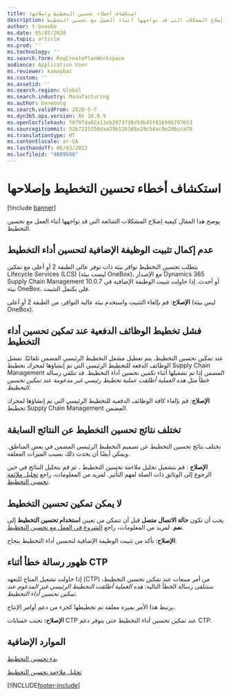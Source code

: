 ```yaml
---
title: استكشاف أخطاء تحسين التخطيط وإصلاحها
description: يوضح هذا المقال كيفية إصلاح المشكلات التي قد تواجهها أثناء العمل مع تحسين التخطيط.
author: t-benebo
ms.date: 05/07/2020
ms.topic: article
ms.prod: ''
ms.technology: ''
ms.search.form: ReqCreatePlanWorkspace
audience: Application User
ms.reviewer: kamaybac
ms.custom: ''
ms.assetid: ''
ms.search.region: Global
ms.search.industry: Manufacturing
ms.author: benebotg
ms.search.validFrom: 2020-5-7
ms.dyn365.ops.version: AX 10.0.9
ms.openlocfilehash: f078fda02a11eb2073738d59b45f81698b707653
ms.sourcegitcommit: 52b7225350daa29b1263d8e29c54ac9e20bcca70
ms.translationtype: HT
ms.contentlocale: ar-SA
ms.lasthandoff: 06/03/2022
ms.locfileid: "8889508"
---
```

# <a name="troubleshoot-planning-optimization"></a>استكشاف أخطاء تحسين التخطيط وإصلاحها 

[!include [banner](../../includes/banner.md)]

يوضح هذا المقال كيفية إصلاح المشكلات الشائعة التي قد تواجهها أثناء العمل مع تحسين التخطيط.

## <a name="installation-of-the-planning-optimization-add-in-doesnt-complete"></a>عدم إكمال تثبيت الوظيفة الإضافية لتحسين أداء التخطيط

يتطلب تحسين التخطيط توافر بيئة ذات توفر عالي الطبقة 2 أو أعلى مع تمكين Lifecycle Services (LCS) (ليست بيئة OneBox)، مع الإصدار Dynamics 365 Supply Chain Management 10.0.7 أو أحدث. إذا حاولت تثبيت الوظيفة الإضافية في بيئة OneBox، فلن يكتمل التثبيت.

**الإصلاح**: قم بإلغاء التثبيت واستخدم بيئة عالية التوافر، من الطبقة 2 أو أعلى (ليس بيئة OneBox).

## <a name="planning-of-batch-jobs-fails-when-planning-optimization-is-enabled"></a>فشل تخطيط الوظائف الدفعية عند تمكين تحسين أداء التخطيط

عند تمكين تحسين التخطيط، يتم تعطيل مشغل التخطيط الرئيسي المضمن تلقائيًا. تفشل الوظائف الدفعة للتخطيط الرئيسي التي تم إنشاؤها لمحرك تخطيط Supply Chain Management المضمن إذا تم تشغيلها أثناء تكمين تحسين أداء التخطيط. قد تتلقي رسالة خطأ مثل *هذه العملية أطلقت عملية تخطيط رئيسي غير مدعومة عند تمكين تحسين التخطيط*.

**الإصلاح**: قم بإلغاء كافة الوظائف الدفعية للتخطيط الرئيسي التي تم إنشاؤها لمحرك تخطيط Supply Chain Management المضمن.

## <a name="planning-optimization-results-are-different-from-earlier-results"></a>تختلف نتائج تحسين التخطيط عن النتائج السابقة

تختلف نتائج تحسين التخطيط عن تصميم التخطيط الرئيسي المضمن في بعض المناطق. ويمكن أيضًا أن يحدث ذلك بسبب الميزات المعلقة.

**الإصلاح** : قم بتشغيل تحليل ملاءمة تحسين التخطيط ، ثم قم بتحليل النتائج في حين الرجوع إلى الوثائق ذات الصلة لفهم التأثير. لمزيد من المعلومات، راجع [تحليل ملائمة تحسين التخطيط](planning-optimization-fit-analysis.md).

## <a name="cant-enable-planning-optimization"></a>لا يمكن تمكين تحسين التخطيط

يجب أن تكون **حالة الاتصال** **متصل** قبل أن تتمكن من تعيين **استخدام تحسين التخطيط** إلى **نعم**. لمزيد من المعلومات، راجع [الشروع في العمل مع تحسين التخطيط](get-started.md).

**الإصلاح**: تأكد من تثبيت الوظيفة الإضافية لتحسين أداء التخطيط بنجاح.

## <a name="error-message-is-shown-during-ctp"></a>ظهور رسالة خطأ أثناء CTP

إذا حاولت تشغيل المتاح للتعهد (CTP) من أمر مبيعات عند تمكين تحسين التخطيط، ستتلقى رسالة الخطأ التالية: *هذه العملية أطلقت التخطيط الرئيسي غير المدعوم عند تمكين تحسين أداء التخطيط*.

يرتبط هذا الأمر بميزة معلقة تم تخطيطها كجزء من دعم أوامر الإنتاج.

**الإصلاح:** تجنب حسابات CTP عند تمكين تحسين أداء التخطيط حتى يتوفر دعم CTP.

## <a name="additional-resources"></a>الموارد الإضافية

[بدء تحسين التخطيط](get-started.md)

[تحليل ملاءمة تحسين التخطيط](planning-optimization-fit-analysis.md)


[!INCLUDE[footer-include](../../../includes/footer-banner.md)]